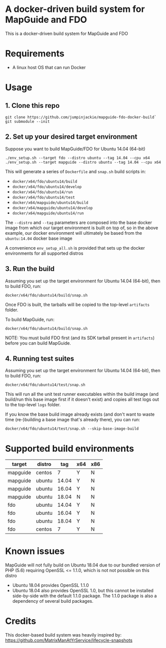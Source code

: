 # A docker-driven build system for MapGuide and FDO

This is a docker-driven build system for MapGuide and FDO

# Requirements

 * A linux host OS that can run Docker

# Usage

## 1. Clone this repo

```
git clone https://github.com/jumpinjackie/mapguide-fdo-docker-build`
git submodule --init
```

## 2. Set up your desired target environment

Suppose you want to build MapGuide/FDO for Ubuntu 14.04 (64-bit)

```
./env_setup.sh --target fdo --distro ubuntu --tag 14.04 --cpu x64
./env_setup.sh --target mapguide --distro ubuntu --tag 14.04 --cpu x64
```

This will generate a series of `Dockerfile` and `snap.sh` build scripts in:

 * `docker/x64/fdo/ubuntu14/build`
 * `docker/x64/fdo/ubuntu14/develop`
 * `docker/x64/fdo/ubuntu14/run`
 * `docker/x64/fdo/ubuntu14/test`
 * `docker/x64/mapguide/ubuntu14/build`
 * `docker/x64/mapguide/ubuntu14/develop`
 * `docker/x64/mapguide/ubuntu14/run`

The `--distro` and `--tag` parameters are composed into the base docker image from which our target environment is built on top of, so in the above example, our docker environment will ultimately be based from the `ubuntu:14.04` docker base image

A convenience `env_setup_all.sh` is provided that sets up the docker environments for all supported distros

## 3. Run the build

Assuming you set up the target environment for Ubuntu 14.04 (64-bit), then to build FDO, run:

```
docker/x64/fdo/ubuntu14/build/snap.sh
```

Once FDO is built, the tarballs will be copied to the top-level `artifacts` folder.

To build MapGuide, run:

```
docker/x64/fdo/ubuntu14/build/snap.sh
```

NOTE: You must build FDO first (and its SDK tarball present in `artifacts`) before you can build MapGuide.

## 4. Running test suites

Assuming you set up the target environment for Ubuntu 14.04 (64-bit), then to build FDO, run:

```
docker/x64/fdo/ubuntu14/test/snap.sh
```

This will run all the unit test runner executables within the build image (and build/run this base image first if it doesn't exist) and copies all test logs out to the top-level `logs` folder.

If you know the base build image already exists (and don't want to waste time (re-)building a base image that's already there), you can run:

```
docker/x64/fdo/ubuntu14/test/snap.sh --skip-base-image-build
```

# Supported build environments

|target  |distro|tag  |x64|x86|
|--------|------|-----|---|---|
|mapguide|centos|7    | Y | N |
|mapguide|ubuntu|14.04| Y | N |
|mapguide|ubuntu|16.04| Y | N |
|mapguide|ubuntu|18.04| N | N |
|fdo     |ubuntu|14.04| Y | N |
|fdo     |ubuntu|16.04| Y | N |
|fdo     |ubuntu|18.04| Y | N |
|fdo     |centos|7    | Y | N |

# Known issues

MapGuide will not fully build on Ubuntu 18.04 due to our bundled version of PHP (5.6) requiring OpenSSL <= 1.1.0, which is not not possible on this distro

 * Ubuntu 18.04 provides OpenSSL 1.1.0
 * Ubuntu 18.04 also provides OpenSSL 1.0, but this cannot be installed side-by-side with the default 1.1.0 package. The 1.1.0 package is also a dependency of several build packages.

# Credits

This docker-based build system was heavily inspired by: https://github.com/MatrixManAtYrService/lifecycle-snapshots